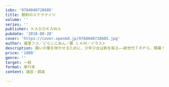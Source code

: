 ```yaml
---
isbn: '9784040728605'
title: 銀剣のステラナイツ
volume: ''
series: ''
publisher: ＫＡＤＯＫＡＷＡ
pubdate: '2018-08-20'
cover: 'https://cover.openbd.jp/9784040728605.jpg'
author: 瀧里フユ／どらこにあん／著 ＬＡＭ／イラスト
description: 願いの華を咲かせるために、少年少女は剣を取る――新世代ＴＲＰＧ、開幕！
price: '1800'
genre: ''
target: 一般
format: 単行本
content: 諸芸・娯楽

---
```


